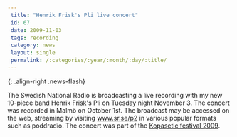 ```yaml
---
 title: "Henrik Frisk's Pli live concert"
 id: 67
 date: 2009-11-03
 tags: recording
 category: news
 layout: single
 permalink: /:categories/:year/:month/:day/:title/
---
```

![image-right](/assets/images/spacer.gif){: .align-right .news-flash}

The Swedish National Radio is broadcasting a live recording with my new 10-piece band Henrik Frisk's Pli on Tuesday night November 3. The concert was recorded in Malmö on October 1st. The broadcast may be accessed on the web, streaming by visiting <a href="http://www.sr.se/p2/">www.sr.se/p2</a> in various popular formats such as poddradio. The concert was part of the <a href="http://www.kopaseticproductions.se">Kopasetic festival 2009</a>.

